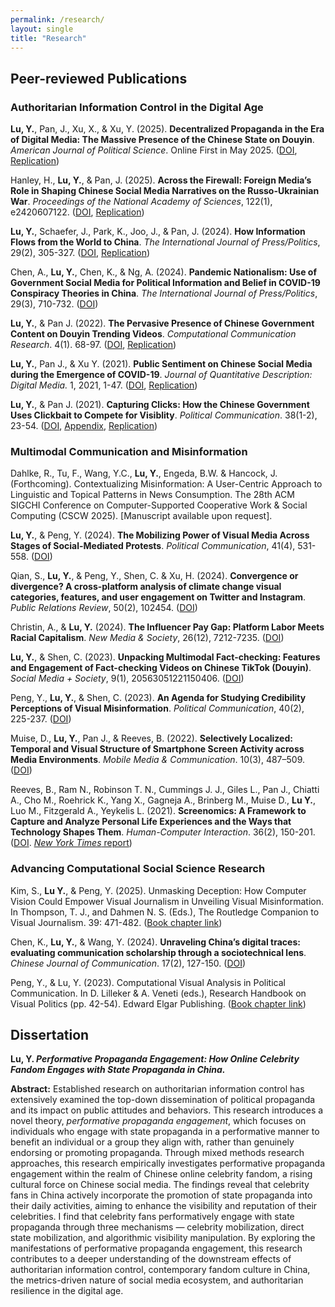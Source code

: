 ```yaml
---
permalink: /research/
layout: single
title: "Research"
---
```


## Peer-reviewed Publications

### Authoritarian Information Control in the Digital Age
<b>Lu, Y.</b>, Pan, J., Xu, X., & Xu, Y. (2025). **Decentralized Propaganda in the Era of Digital Media: The Massive Presence of the Chinese State on Douyin**. <i>American Journal of Political Science</i>. Online First in May 2025. ([DOI](https://onlinelibrary.wiley.com/doi/10.1111/ajps.12990), [Replication](https://doi.org/10.7910/DVN/6LWKUY))

Hanley, H., <b>Lu, Y.</b>, & Pan, J. (2025). <b>Across the Firewall: Foreign Media’s Role in Shaping Chinese Social Media Narratives on the Russo-Ukrainian War</b>. <i>Proceedings of the National Academy of Sciences</i>, 122(1), e2420607122. ([DOI](https://www.pnas.org/doi/full/10.1073/pnas.2420607122), [Replication](https://github.com/hanshanley/narrative-influence))

<b>Lu, Y.</b>, Schaefer, J., Park, K., Joo, J., & Pan, J. (2024). <b>How Information Flows from the World to China</b>. <i>The International Journal of Press/Politics</i>, 29(2), 305-327. ([DOI](https://journals.sagepub.com/doi/10.1177/19401612221117470), [Replication](https://doi.org/10.7910/DVN/7C7FEI))

Chen, A., <b>Lu, Y.</b>, Chen, K., & Ng, A. (2024). <b>Pandemic Nationalism: Use of Government Social Media for Political Information and Belief in COVID-19 Conspiracy Theories in China</b>. <i>The International Journal of Press/Politics</i>, 29(3), 710-732. ([DOI](https://journals.sagepub.com/doi/10.1177/19401612231153107))

<b>Lu, Y.</b>, & Pan J. (2022). <b>The Pervasive Presence of Chinese Government Content on Douyin Trending Videos</b>. <i>Computational Communication Research</i>. 4(1). 68-97. ([DOI](https://www.aup-online.com/content/journals/10.5117/CCR2022.2.002.LU), [Replication](https://github.com/yingdanlu/Douyin_CCR))

<b>Lu, Y.</b>, Pan J., & Xu Y. (2021). <b>Public Sentiment on Chinese Social Media during the Emergence of COVID-19</b>. <i>Journal of Quantitative Description: Digital Media.</i> 1, 2021, 1-47. ([DOI](https://doi.org/10.51685/jqd.2021.013), [Replication](https://dataverse.harvard.edu/dataset.xhtml?persistentId=doi:10.7910/DVN/ZIIQUG))

<b>Lu, Y.</b>, & Pan J. (2021). <b>Capturing Clicks: How the Chinese Government Uses Clickbait to Compete for Visiblity</b>. <i>Political Communication</i>. 38(1-2), 23-54. ([DOI](https://www.tandfonline.com/doi/full/10.1080/10584609.2020.1765914), [Appendix](/Lu&Pan_appendix.pdf), [Replication](https://dataverse.harvard.edu/dataset.xhtml?persistentId=doi:10.7910/DVN/TALJOT))


### Multimodal Communication and Misinformation
Dahlke, R., Tu, F., Wang, Y.C., <b>Lu, Y.</b>, Engeda, B.W. & Hancock, J. (Forthcoming). Contextualizing Misinformation: A User-Centric Approach to Linguistic and Topical Patterns in News Consumption. The 28th ACM SIGCHI Conference on Computer-Supported Cooperative Work & Social Computing (CSCW 2025). [Manuscript available upon request].

<b>Lu, Y.</b>, & Peng, Y. (2024). <b>The Mobilizing Power of Visual Media Across Stages of Social-Mediated Protests</b>. <i>Political Communication</i>, 41(4), 531-558. ([DOI](https://www.tandfonline.com/doi/full/10.1080/10584609.2024.2317951?src=))

Qian, S., <b>Lu, Y.</b>, & Peng, Y., Shen, C. & Xu, H. (2024). <b>Convergence or divergence? A cross-platform analysis of climate change visual categories, features, and user engagement on Twitter and Instagram</b>. <i>Public Relations Review</i>, 50(2), 102454. ([DOI](https://drive.google.com/file/d/1Km2gyqiDD7XEG5BycAbxIMvumh92HoNV/view))

Christin, A., & <b>Lu, Y.</b> (2024). <b>The Influencer Pay Gap: Platform Labor Meets Racial Capitalism</b>. <i>New Media & Society</i>, 26(12), 7212-7235. ([DOI](https://doi.org/10.1177/14614448231164995))

<b>Lu, Y.</b>, & Shen, C. (2023). <b>Unpacking Multimodal Fact-checking: Features and Engagement of Fact-checking Videos on Chinese TikTok (Douyin)</b>. <i>Social Media + Society</i>, 9(1), 20563051221150406. ([DOI](https://journals.sagepub.com/doi/10.1177/20563051221150406))

Peng, Y., <b>Lu, Y.</b>, & Shen, C. (2023). <b>An Agenda for Studying Credibility Perceptions of Visual Misinformation</b>. <i>Political Communication</i>, 40(2), 225-237. ([DOI](https://www.tandfonline.com/doi/full/10.1080/10584609.2023.2175398))

Muise, D., <b>Lu, Y.</b>, Pan J., & Reeves, B. (2022). <b>Selectively Localized: Temporal and Visual Structure of Smartphone Screen Activity across Media Environments</b>. <i>Mobile Media & Communication</i>. 10(3), 487–509. ([DOI](https://journals.sagepub.com/doi/full/10.1177/20501579221080333#_i32))

Reeves, B., Ram N., Robinson T. N., Cummings J. J., Giles L., Pan J., Chiatti A., Cho M., Roehrick K., Yang X., Gagneja A., Brinberg M., Muise D., <b>Lu Y.</b>, Luo M., Fitzgerald A., Yeykelis L. (2021). <b>Screenomics: A Framework to Capture and Analyze Personal Life Experiences and the Ways that Technology Shapes Them</b>. <i>Human-Computer Interaction</i>. 36(2), 150-201. ([DOI](https://www.tandfonline.com/doi/full/10.1080/07370024.2019.1578652). [<i>New York Times</i> report](https://www.nytimes.com/2019/05/31/health/screen-time-mental-health-screenome.html))


### Advancing Computational Social Science Research
Kim, S., <b>Lu Y.</b>, & Peng, Y. (2025). Unmasking Deception: How Computer Vision Could Empower Visual Journalism in Unveiling Visual Misinformation. In Thompson, T. J., and Dahmen N. S. (Eds.), The Routledge Companion to Visual Journalism. 39: 471-482. ([Book chapter link](https://www.taylorfrancis.com/chapters/edit/10.4324/9781003391340-45/unmasking-deception-sang-jung-kim-yingdan-lu-yilang-peng))

Chen, K., <b>Lu, Y.</b>, & Wang, Y. (2024). <b>Unraveling China’s digital traces: evaluating communication scholarship through a sociotechnical lens</b>. <i>Chinese Journal of Communication</i>. 17(2), 127-150. ([DOI](https://www.tandfonline.com/doi/full/10.1080/17544750.2023.2264406))

Peng, Y., & Lu, Y. (2023). Computational Visual Analysis in Political Communication. In D. Lilleker & A. Veneti (eds.), Research Handbook on Visual Politics (pp. 42-54). Edward Elgar Publishing. ([Book chapter link](https://www.elgaronline.com/edcollchap/book/9781800376939/book-part-9781800376939-10.xml))


## Dissertation
<b>Lu, Y. _Performative Propaganda Engagement: How Online Celebrity Fandom Engages with State Propaganda in China._</b>

<b>Abstract:</b> Established research on authoritarian information control has extensively examined the top-down dissemination of political propaganda and its impact on public attitudes and behaviors. This research introduces a novel theory, <i>performative propaganda engagement</i>, which focuses on individuals who engage with state propaganda in a performative manner to benefit an individual or a group they align with, rather than genuinely endorsing or promoting propaganda. Through mixed methods research approaches, this research empirically investigates performative propaganda engagement within the realm of Chinese online celebrity fandom, a rising cultural force on Chinese social media. The findings reveal that celebrity fans in China actively incorporate the promotion of state propaganda into their daily activities, aiming to enhance the visibility and reputation of their celebrities. I find that celebrity fans performatively engage with state propaganda through three mechanisms — celebrity mobilization, direct state mobilization, and algorithmic visibility manipulation. By exploring the manifestations of performative propaganda engagement, this research contributes to a deeper understanding of the downstream effects of authoritarian information control, contemporary fandom culture in China, the metrics-driven nature of social media ecosystem, and authoritarian resilience in the digital age. 
